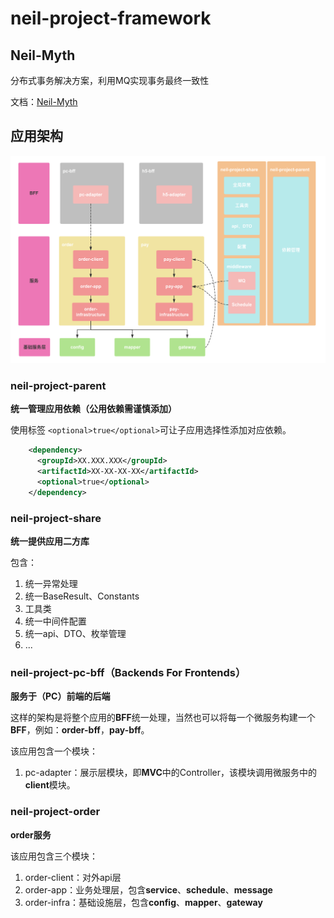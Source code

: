 # neil-project-framework

## Neil-Myth
分布式事务解决方案，利用MQ实现事务最终一致性

文档：[Neil-Myth](neil-myth%2FREADME.md)

## 应用架构

![img.png](img.png)

### neil-project-parent

**统一管理应用依赖（公用依赖需谨慎添加）**

使用标签 `<optional>true</optional>`可让子应用选择性添加对应依赖。

```xml
    <dependency>
      <groupId>XX.XXX.XXX</groupId>
      <artifactId>XX-XX-XX-XX</artifactId>
      <optional>true</optional>
    </dependency>
```

### neil-project-share

**统一提供应用二方库**

包含：
1. 统一异常处理
2. 统一BaseResult、Constants
3. 工具类
4. 统一中间件配置
5. 统一api、DTO、枚举管理
6. ...

### neil-project-pc-bff（Backends For Frontends）

**服务于（PC）前端的后端**

这样的架构是将整个应用的**BFF**统一处理，当然也可以将每一个微服务构建一个**BFF**，例如：**order-bff**，**pay-bff**。

该应用包含一个模块：
1. pc-adapter：展示层模块，即**MVC**中的Controller，该模块调用微服务中的**client**模块。


### neil-project-order

**order服务**

该应用包含三个模块：
1. order-client：对外api层
2. order-app：业务处理层，包含**service**、**schedule**、**message**
3. order-infra：基础设施层，包含**config**、**mapper**、**gateway**






